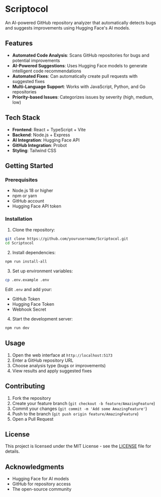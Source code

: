 # Scriptocol

An AI-powered GitHub repository analyzer that automatically detects bugs and suggests improvements using Hugging Face's AI models.

## Features

- **Automated Code Analysis**: Scans GitHub repositories for bugs and potential improvements
- **AI-Powered Suggestions**: Uses Hugging Face models to generate intelligent code recommendations
- **Automated Fixes**: Can automatically create pull requests with suggested fixes
- **Multi-Language Support**: Works with JavaScript, Python, and Go repositories
- **Priority-based Issues**: Categorizes issues by severity (high, medium, low)

## Tech Stack

- **Frontend**: React + TypeScript + Vite
- **Backend**: Node.js + Express
- **AI Integration**: Hugging Face API
- **GitHub Integration**: Probot
- **Styling**: Tailwind CSS

## Getting Started

### Prerequisites

- Node.js 18 or higher
- npm or yarn
- GitHub account
- Hugging Face API token

### Installation

1. Clone the repository:
```bash
git clone https://github.com/yourusername/Scriptocol.git
cd Scriptocol
```

2. Install dependencies:
```bash
npm run install-all
```

3. Set up environment variables:
```bash
cp .env.example .env
```
Edit `.env` and add your:
- GitHub Token
- Hugging Face Token
- Webhook Secret

4. Start the development server:
```bash
npm run dev
```

## Usage

1. Open the web interface at `http://localhost:5173`
2. Enter a GitHub repository URL
3. Choose analysis type (bugs or improvements)
4. View results and apply suggested fixes

## Contributing

1. Fork the repository
2. Create your feature branch (`git checkout -b feature/AmazingFeature`)
3. Commit your changes (`git commit -m 'Add some AmazingFeature'`)
4. Push to the branch (`git push origin feature/AmazingFeature`)
5. Open a Pull Request

## License

This project is licensed under the MIT License - see the [LICENSE](LICENSE) file for details.

## Acknowledgments

- Hugging Face for AI models
- GitHub for repository access
- The open-source community

